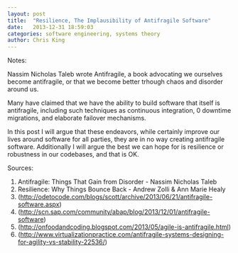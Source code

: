 ```yaml
---
layout: post
title:  "Resilience, The Implausibility of Antifragile Software"
date:   2013-12-31 18:59:03
categories: software engineering, systems theory
author: Chris King
---
```


Notes:

Nassim Nicholas Taleb wrote Antifragile, a book advocating we ourselves become antifragile, or that we become better trhough chaos and disorder around us.

Many have claimed that we have the ability to build software that itself is antifragile, including such techniques as continuous integration, 0 downtime migrations, and elaborate failover mechanisms. 

In this post I will argue that these endeavors, while certainly improve our lives around software for all parties, they are in no way creating antifragile software. Additionally I will argue the best we can hope for is resilience or robustness in our codebases, and that is OK.


Sources: 

1. Antifragile: Things That Gain from Disorder - Nassim Nicholas Taleb
2. Resilience: Why Things Bounce Back - Andrew Zolli & Ann Marie Healy
3. (http://odetocode.com/blogs/scott/archive/2013/06/21/antifragile-software.aspx)
4. (http://scn.sap.com/community/abap/blog/2013/12/01/antifragile-software)
5. (http://onfoodandcoding.blogspot.com/2013/05/agile-is-antifragile.html)
6. (http://www.virtualizationpractice.com/antifragile-systems-designing-for-agility-vs-stability-22536/)

